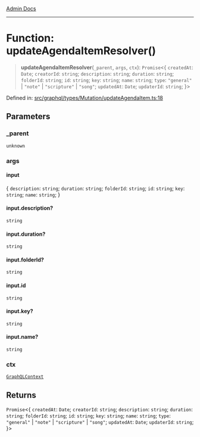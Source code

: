 [Admin Docs](/)

***

# Function: updateAgendaItemResolver()

> **updateAgendaItemResolver**(`_parent`, `args`, `ctx`): `Promise`\<\{ `createdAt`: `Date`; `creatorId`: `string`; `description`: `string`; `duration`: `string`; `folderId`: `string`; `id`: `string`; `key`: `string`; `name`: `string`; `type`: `"general"` \| `"note"` \| `"scripture"` \| `"song"`; `updatedAt`: `Date`; `updaterId`: `string`; \}\>

Defined in: [src/graphql/types/Mutation/updateAgendaItem.ts:18](https://github.com/Suyash878/talawa-api/blob/05d9dfc8d9c5928ef559c72f2ab0492d0dbbb48c/src/graphql/types/Mutation/updateAgendaItem.ts#L18)

## Parameters

### \_parent

`unknown`

### args

#### input

\{ `description`: `string`; `duration`: `string`; `folderId`: `string`; `id`: `string`; `key`: `string`; `name`: `string`; \}

#### input.description?

`string`

#### input.duration?

`string`

#### input.folderId?

`string`

#### input.id

`string`

#### input.key?

`string`

#### input.name?

`string`

### ctx

[`GraphQLContext`](../../../../context/type-aliases/GraphQLContext.md)

## Returns

`Promise`\<\{ `createdAt`: `Date`; `creatorId`: `string`; `description`: `string`; `duration`: `string`; `folderId`: `string`; `id`: `string`; `key`: `string`; `name`: `string`; `type`: `"general"` \| `"note"` \| `"scripture"` \| `"song"`; `updatedAt`: `Date`; `updaterId`: `string`; \}\>
